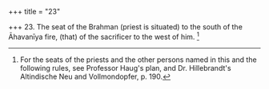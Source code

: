 +++
title = "23"

+++
23. The seat of the Brahman (priest is situated) to the south of the Āhavanīya fire, (that) of the sacrificer to the west of him. [^13] 


[^13]:  For the seats of the priests and the other persons named in this and the following rules, see Professor Haug's plan, and Dr. Hillebrandt's Altindische Neu and Vollmondopfer, p. 190.
